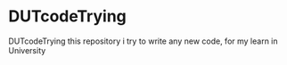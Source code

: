 # DUTcodeTrying
DUTcodeTrying
this repository i try to write any new code, for my learn in University
